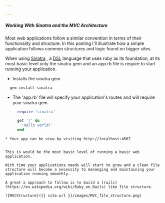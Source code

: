 ```yaml
---

---
```


##### Working With Sinatra and the MVC Architecture

Most web applications follow a similar convention in terms of their functionality and structure. In this posting I'll illustrate how a simple application follows common structures and logic found on bigger sites.

When using [Sinatra](http://sinatrarb.com/) , a [DSL](https://en.wikipedia.org/wiki/Domain-specific_language) language that uses ruby as its foundation, at its most basic level only the sinatra gem and an app.rb file is require to start running your application.

* Installs the sinatra gem
```RUBY
  gem install sinatra
```

* The 'app.rb' file will specify your application's routes and will require your sinatra gem.
  ``` RUBY
    require 'sinatra'

    get '/' do
      'Hello world!'
    end
 ```
 * Your app can be view by visiting http://localhost:4567


This is would be the most basic level of running a basic web application.

With time your applications needs will start to grow and a clean file structure will become a necessity to mananging and maintaining your application running smoothly.

A great a approach to follow is to build a [rails](https://en.wikipedia.org/wiki/Ruby_on_Rails) like file structure.

![MVCStructure]({{ site.url }}/images/MVC_file_structure.png)
